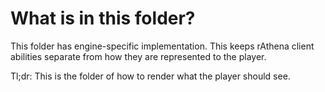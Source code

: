 # What is in this folder?
This folder has engine-specific implementation. This keeps rAthena client abilities separate from how they are represented to the player.

Tl;dr: This is the folder of how to render what the player should see.